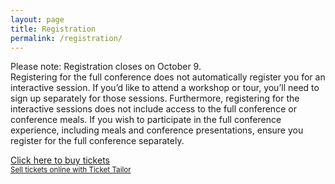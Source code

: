 ```yaml
---
layout: page
title: Registration
permalink: /registration/
---
```

Please note: Registration closes on October 9.
<br>
Registering for the full conference does not automatically register you for an interactive session. If you’d like to attend a workshop or tour, you’ll need to sign up separately for those sessions. Furthermore, registering for the interactive sessions does not include access to the full conference or conference meals. If you wish to participate in the full conference experience, including meals and conference presentations, ensure you register for the full conference separately.
<br>
<!-- Ticket Tailor Widget. Paste this into your website where you want the widget to appear. Do not change the code or the widget may not work properly. -->
<div class="tt-widget"><div class="tt-widget-fallback"><p><a href="https://www.tickettailor.com/all-tickets/spaceandplace/?ref=website_widget" target="_blank">Click here to buy tickets</a><br /><small><a href="https://www.tickettailor.com?rf=wdg_267791" class="tt-widget-powered">Sell tickets online with Ticket Tailor</a></small></p></div><script src="https://cdn.tickettailor.com/js/widgets/min/widget.js" data-url="https://www.tickettailor.com/all-tickets/spaceandplace/?ref=website_widget" data-type="inline" data-inline-minimal="false" data-inline-show-logo="true" data-inline-bg-fill="false" data-inline-inherit-ref-from-url-param="" data-inline-ref="website_widget"></script></div><!-- End of Ticket Tailor Widget -->
